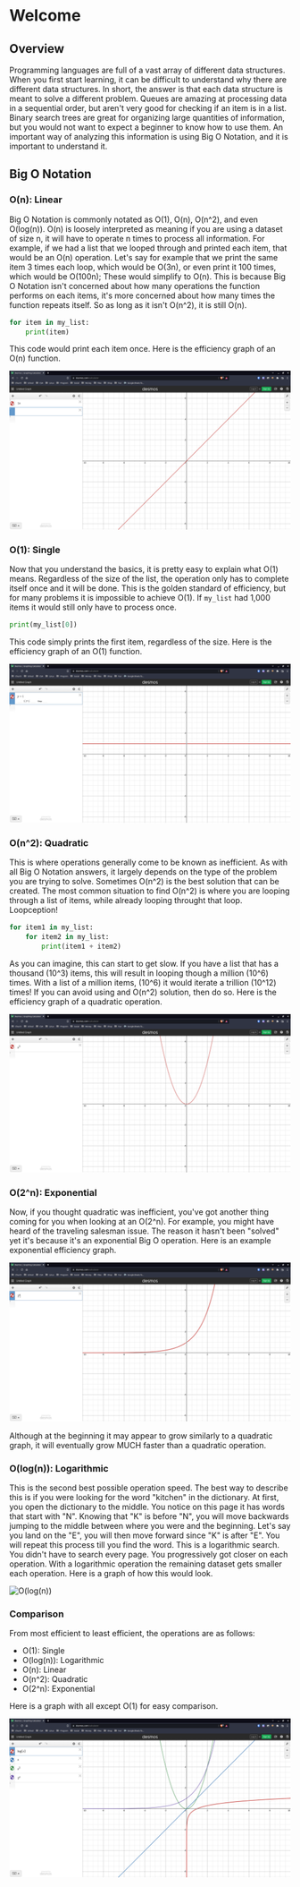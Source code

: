 # Welcome

## Overview

Programming languages are full of a vast array of different data structures. When you first start learning, it can be difficult to understand why there are different data structures. In short, the answer is that each data structure is meant to solve a different problem. Queues are amazing at processing data in a sequential order, but aren't very good for checking if an item is in a list. Binary search trees are great for organizing large quantities of information, but you would not want to expect a beginner to know how to use them. An important way of analyzing this information is using Big O Notation, and it is important to understand it.

## Big O Notation

### O(n): Linear

Big O Notation is commonly notated as O(1), O(n), O(n^2), and even O(log(n)). O(n) is loosely interpreted as meaning if you are using a dataset of size n, it will have to operate n times to process all information.
For example, if we had a list that we looped through and printed each item, that would be an O(n) operation. Let's say for example that we print the same item 3 times each loop, which would be O(3n), or even print it 100 times, which would be O(100n); These would simplify to O(n). This is because Big O Notation isn't concerned about how many operations the function performs on each items, it's more concerned about how many times the function repeats itself. So as long as it isn't O(n^2), it is still O(n).

```py
for item in my_list:
    print(item)
```

This code would print each item once. Here is the efficiency graph of an O(n) function.

![O(n)](O(n).png)

### O(1): Single

Now that you understand the basics, it is pretty easy to explain what O(1) means. Regardless of the size of the list, the operation only has to complete itself once and it will be done. This is the golden standard of efficiency, but for many problems it is impossible to achieve O(1). If ```my_list``` had 1,000 items it would still only have to process once.

```py
print(my_list[0])
```

This code simply prints the first item, regardless of the size. Here is the efficiency graph of an O(1) function.

![O(1)](O(1).png)

### O(n^2): Quadratic

This is where operations generally come to be known as inefficient. As with all Big O Notation answers, it largely depends on the type of the problem you are trying to solve. Sometimes O(n^2) is the best solution that can be created. The most common situation to find O(n^2) is where you are looping through a list of items, while already looping throught that loop. Loopception! 

```py
for item1 in my_list:
    for item2 in my_list:
        print(item1 + item2)
```

As you can imagine, this can start to get slow. If you have a list that has a thousand (10^3) items, this will result in looping though a million (10^6) times. With a list of a million items, (10^6) it would iterate a trillion (10^12) times! If you can avoid using and O(n^2) solution, then do so. Here is the efficiency graph of a quadratic operation.

![O(n^2)](O(n^2).png)

### O(2^n): Exponential

Now, if you thought quadratic was inefficient, you've got another thing coming for you when looking at an O(2^n). For example, you might have heard of the traveling salesman issue. The reason it hasn't been "solved" yet it's because it's an exponential Big O operation. Here is an example exponential efficiency graph.

![O(2^n)](O(2^n).png)

Although at the beginning it may appear to grow similarly to a quadratic graph, it will eventually grow MUCH faster than a quadratic operation.

### O(log(n)): Logarithmic

This is the second best possible operation speed. The best way to describe this is if you were looking for the word "kitchen" in the dictionary. At first, you open the dictionary to the middle. You notice on this page it has words that start with "N". Knowing that "K" is before "N", you will move backwards jumping to the middle between where you were and the beginning. Let's say you land on the "E", you will then move forward since "K" is after "E". You will repeat this process till you find the word. This is a logarithmic search. You didn't have to search every page. You progressively got closer on each operation. With a logarithmic operation the remaining dataset gets smaller each operation. Here is a graph of how this would look.

![O(log(n))](O(log(n)).png)

### Comparison

From most efficient to least efficient, the operations are as follows:

* O(1): Single
* O(log(n)): Logarithmic
* O(n): Linear
* O(n^2): Quadratic
* O(2^n): Exponential

Here is a graph with all except O(1) for easy comparison. 

![O](O.png)